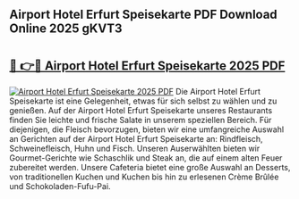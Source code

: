 ## Airport Hotel Erfurt Speisekarte PDF Download Online 2025 gKVT3

# <h2><a href="http://gccoz1.nevu.top/?p=Airport+Hotel+Erfurt+Speisekarte">🔗 👉🔴 Airport Hotel Erfurt Speisekarte 2025 PDF</a></h2>

[![Airport Hotel Erfurt Speisekarte 2025 PDF](https://i.imgur.com/dBaPXMq.png)](http://gccoz1.nevu.top/?p=Airport+Hotel+Erfurt+Speisekarte)
Die Airport Hotel Erfurt Speisekarte ist eine Gelegenheit, etwas für sich selbst zu wählen und zu genießen. Auf der Airport Hotel Erfurt Speisekarte unseres Restaurants finden Sie leichte und frische Salate in unserem speziellen Bereich. Für diejenigen, die Fleisch bevorzugen, bieten wir eine umfangreiche Auswahl an Gerichten auf der Airport Hotel Erfurt Speisekarte an: Rindfleisch, Schweinefleisch, Huhn und Fisch. Unseren Auserwählten bieten wir Gourmet-Gerichte wie Schaschlik und Steak an, die auf einem alten Feuer zubereitet werden. Unsere Cafeteria bietet eine große Auswahl an Desserts, von traditionellen Kuchen und Kuchen bis hin zu erlesenen Crème Brûlée und Schokoladen-Fufu-Pai.
